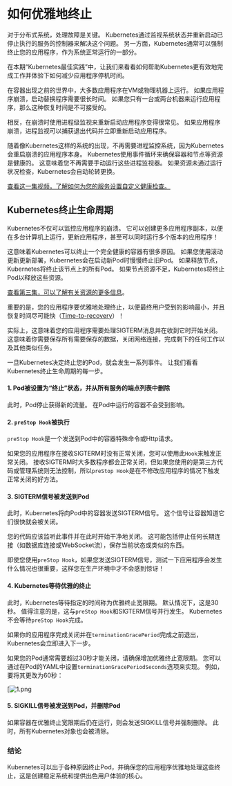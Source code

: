 # 如何优雅地终止

对于分布式系统，处理故障是关键。 Kubernetes通过监视系统状态并重新启动已停止执行的服务的控制器来解决这个问题。 另一方面，Kubernetes通常可以强制终止您的应用程序，作为系统正常运行的一部分。

在本期“Kubernetes最佳实践”中，让我们来看看如何帮助Kubernetes更有效地完成工作并体验下如何减少应用程序停机时间。

在容器出现之前的世界中，大多数应用程序在VM或物理机器上运行。 如果应用程序崩溃，启动替换程序需要很长时间。 如果您只有一台或两台机器来运行应用程序，那么这种恢复时间是不可接受的。

相反，在崩溃时使用进程级监视来重新启动应用程序变得很常见。 如果应用程序崩溃，进程监视可以捕获退出代码并立即重新启动应用程序。

随着像Kubernetes这样的系统的出现，不再需要进程监控系统，因为Kubernetes会重启崩溃的应用程序本身。  Kubernetes使用事件循环来确保容器和节点等资源是健康的。 这意味着您不再需要手动运行这些进程监视器。  如果资源未通过运行状况检查，Kubernetes会自动轮转更换。

[查看这一集视频，了解如何为您的服务设置自定义健康检查。](https://www.youtube.com/watch?v=mxEvAPQRwhw)

## Kubernetes终止生命周期

Kubernetes不仅可以监控应用程序的崩溃。 它可以创建更多应用程序副本，以便在多台计算机上运行，更新应用程序，甚至可以同时运行多个版本的应用程序！

这意味着Kubernetes可以终止一个完全健康的容器有很多原因。  如果您使用滚动更新更新部署，Kubernetes会在启动新Pod时慢慢终止旧Pod。  如果释放节点，Kubernetes将终止该节点上的所有Pod。 如果节点资源不足，Kubernetes将终止Pod以释放这些资源。

[查看第三集，可以了解有关资源的更多信息](http://dockone.io/article/8138)。

重要的是，您的应用程序要优雅地处理终止，以便最终用户受到的影响最小，并且恢复时间尽可能快（[Time-to-recovery](https://en.wikipedia.org/wiki/Mean_time_to_recovery)）！

实际上，这意味着您的应用程序需要处理SIGTERM消息并在收到它时开始关闭。 这意味着你需要保存所有需要保存的数据，关闭网络连接，完成剩下的任何工作以及其他类似任务。

一旦Kubernetes决定终止您的Pod，就会发生一系列事件。 让我们看看Kubernetes终止生命周期的每一步。

#### 1. Pod被设置为“终止”状态，并从所有服务的端点列表中删除

此时，Pod停止获得新的流量。 在Pod中运行的容器不会受到影响。

#### 2.  `preStop Hook`被执行

`preStop Hook`是一个发送到Pod中的容器特殊命令或Http请求。

如果您的应用程序在接收SIGTERM时没有正常关闭，您可以使用此`Hook`来触发正常关闭。 接收SIGTERM时大多数程序都会正常关闭，但如果您使用的是第三方代码或管理系统则无法控制，所以`preStop Hook`是在不修改应用程序的情况下触发正常关闭的好方法。

#### 3. SIGTERM信号被发送到Pod

此时，Kubernetes将向Pod中的容器发送SIGTERM信号。 这个信号让容器知道它们很快就会被关闭。

您的代码应该监听此事件并在此时开始干净地关闭。 这可能包括停止任何长期连接（如数据库连接或WebSocket流），保存当前状态或类似的东西。

即使您使用`preStop Hook`，如果您发送SIGTERM信号，测试一下应用程序会发生什么情况也很重要，这样您在生产环境中才不会感到惊讶！

#### 4. Kubernetes等待优雅的终止

此时，Kubernetes等待指定的时间称为优雅终止宽限期。 默认情况下，这是30秒。 值得注意的是，这与`preStop Hook`和SIGTERM信号并行发生。 Kubernetes不会等待`preStop Hook`完成。

如果你的应用程序完成关闭并在`terminationGracePeriod`完成之前退出，Kubernetes会立即进入下一步。

如果您的Pod通常需要超过30秒才能关闭，请确保增加优雅终止宽限期。 您可以通过在Pod的YAML中设置`terminationGracePeriodSeconds`选项来实现。 例如，要将其更改为60秒：

[![1.png](/img/se05-01.png)



#### 5. SIGKILL信号被发送到Pod，并删除Pod

如果容器在优雅终止宽限期后仍在运行，则会发送SIGKILL信号并强制删除。 此时，所有Kubernetes对象也会被清除。

### 结论

Kubernetes可以出于各种原因终止Pod，并确保您的应用程序优雅地处理这些终止，这是创建稳定系统和提供出色用户体验的核心。